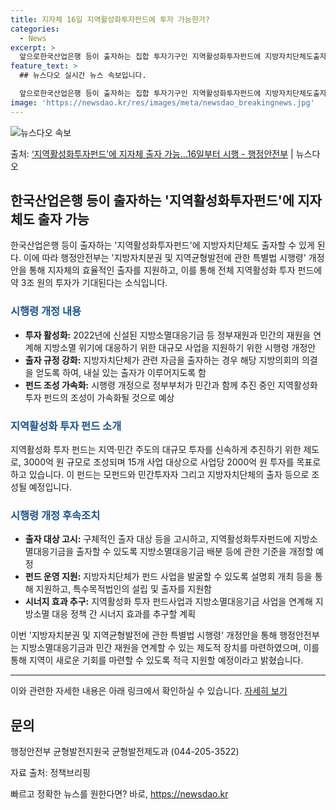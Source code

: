 ```yaml
---
title: 지자체 16일 지역활성화투자펀드에 투자 가능한가?
categories:
  - News
excerpt: >
  앞으로한국산업은행 등이 출자하는 집합 투자기구인 지역활성화투자펀드에 지방자치단체도출자할 수 있게 된다. 행정…
feature_text: >
  ## 뉴스다오 실시간 뉴스 속보입니다.

  앞으로한국산업은행 등이 출자하는 집합 투자기구인 지역활성화투자펀드에 지방자치단체도출자할 수 있게 된다. 행정…
image: 'https://newsdao.kr/res/images/meta/newsdao_breakingnews.jpg'
---
```


![뉴스다오 속보](https://newsdao.kr/res/images/meta/newsdao_breakingnews.jpg)

<p>출처: <a href="https://newsdao.kr/2957" rel="dofollow">‘지역활성화투자펀드’에 지자체 출자 가능…16일부터 시행 - 행정안전부</a> | 뉴스다오</p>

<h2 data-ke-size="size26">한국산업은행 등이 출자하는 '지역활성화투자펀드'에 지자체도 출자 가능</h2>
<p data-ke-size="size16">한국산업은행 등이 출자하는 '지역활성화투자펀드'에 지방자치단체도 출자할 수 있게 된다. 이에 따라 행정안전부는 '지방자치분권 및 지역균형발전에 관한 특별법 시행령' 개정안을 통해 지자체의 효율적인 출자를 지원하고, 이를 통해 전체 지역활성화 투자 펀드에 약 3조 원의 투자가 기대된다는 소식입니다.</p>

<h3><b><span style="color: #1a5490;">시행령 개정 내용</span></b></h3>
<ul>
  <li><b>투자 활성화:</b> 2022년에 신설된 지방소멸대응기금 등 정부재원과 민간의 재원을 연계해 지방소멸 위기에 대응하기 위한 대규모 사업을 지원하기 위한 시행령 개정안</li>
  <li><b>출자 규정 강화:</b> 지방자치단체가 관련 자금을 출자하는 경우 해당 지방의회의 의결을 얻도록 하여, 내실 있는 출자가 이루어지도록 함</li>
  <li><b>펀드 조성 가속화:</b> 시행령 개정으로 정부부처가 민간과 함께 추진 중인 지역활성화 투자 펀드의 조성이 가속화될 것으로 예상</li>
</ul>

<h3><b><span style="color: #1a5490;">지역활성화 투자 펀드 소개</span></b></h3>
<p data-ke-size="size16">지역활성화 투자 펀드는 지역·민간 주도의 대규모 투자를 신속하게 추진하기 위한 제도로, 3000억 원 규모로 조성되며 15개 사업 대상으로 사업당 2000억 원 투자를 목표로 하고 있습니다. 이 펀드는 모펀드와 민간투자자 그리고 지방자치단체의 출자 등으로 조성될 예정입니다.</p>

<h3><b><span style="color: #1a5490;">시행령 개정 후속조치</span></b></h3>
<ul>
  <li><b>출자 대상 고시:</b> 구체적인 출자 대상 등을 고시하고, 지역활성화투자펀드에 지방소멸대응기금을 출자할 수 있도록 지방소멸대응기금 배분 등에 관한 기준을 개정할 예정</li>
  <li><b>펀드 운영 지원:</b> 지방자치단체가 펀드 사업을 발굴할 수 있도록 설명회 개최 등을 통해 지원하고, 특수목적법인의 설립 및 출자를 지원함</li>
  <li><b>시너지 효과 추구:</b> 지역활성화 투자 펀드사업과 지방소멸대응기금 사업을 연계해 지방소멸 대응 정책 간 시너지 효과를 추구할 계획</li>
</ul>

<p data-ke-size="size16">이번 '지방자치분권 및 지역균형발전에 관한 특별법 시행령' 개정안을 통해 행정안전부는 지방소멸대응기금과 민간 재원을 연계할 수 있는 제도적 장치를 마련하였으며, 이를 통해 지역이 새로운 기회를 마련할 수 있도록 적극 지원할 예정이라고 밝혔습니다.</p>

<hr>

<p data-ke-size="size16">이와 관련한 자세한 내용은 아래 링크에서 확인하실 수 있습니다. <a href="https://newsdao.kr/2957">자세히 보기</a></p>

<h2 data-ke-size="size26">문의</h2>
<p data-ke-size="size16">행정안전부 균형발전지원국 균형발전제도과 (044-205-3522)</p>
<p data-ke-size="size16">자료 출처: 정책브리핑 </p> 

빠르고 정확한 뉴스를 원한다면? 바로, <a href="https://newsdao.kr" rel="dofollow">https://newsdao.kr</a>


    
